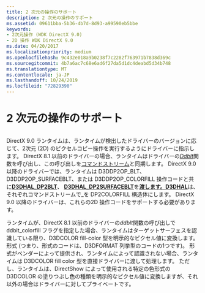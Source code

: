 ```yaml
---
title: 2 次元の操作のサポート
description: 2 次元の操作のサポート
ms.assetid: 09611bba-5b36-4b7d-8d93-a99590eb5bbe
keywords:
- 2次元操作 (WDK DirectX 9.0)
- 2D 操作 WDK DirectX 9.0
ms.date: 04/20/2017
ms.localizationpriority: medium
ms.openlocfilehash: 9c432e018a9b0238f7c2282f763971b7838d369c
ms.sourcegitcommit: 4b7a6ac7c68e6ad6f27da5d1dc4deabd5d34b748
ms.translationtype: MT
ms.contentlocale: ja-JP
ms.lasthandoff: 10/24/2019
ms.locfileid: "72829390"
---
```

# <a name="supporting-two-dimensional-operations"></a>2 次元の操作のサポート


## <span id="ddk_supporting_two_dimensional_operations_gg"></span><span id="DDK_SUPPORTING_TWO_DIMENSIONAL_OPERATIONS_GG"></span>


DirectX 9.0 ランタイムは、ランタイムが検出したドライバーのバージョンに応じて、2次元 (2D) のピクセルコピー操作を実行するようにドライバーに指示します。 DirectX 8.1 以前のドライバーの場合、ランタイムはドライバーの[*Ddblt*](https://docs.microsoft.com/windows/desktop/api/ddrawint/nc-ddrawint-pdd_surfcb_blt)関数を呼び出し、この呼び出しを[コマンドストリーム](command-stream.md)と同期します。 DirectX 9.0 以降のドライバーでは、ランタイムは D3DDP2OP\_BLT、D3DDP2OP\_SURFACEBLT、または D3DDP2OP\_COLORFILL 操作コードと共に[**D3DHAL\_DP2BLT**](https://docs.microsoft.com/windows-hardware/drivers/ddi/d3dhal/ns-d3dhal-_d3dhal_dp2blt)、 [**D3DHAL\_DP2SURFACEBLT**](https://docs.microsoft.com/windows-hardware/drivers/ddi/d3dhal/ns-d3dhal-_d3dhal_dp2surfaceblt)を[**渡します。D3DHAL**](https://docs.microsoft.com/windows-hardware/drivers/ddi/d3dhal/ns-d3dhal-_d3dhal_dp2colorfill)は、それぞれコマンドストリームで\_を DP2COLORFILL 構造体にします。 DirectX 9.0 以降のドライバーは、これらの2D 操作コードをサポートする必要があります。

ランタイムが、DirectX 8.1 以前のドライバーの*ddblt*関数の呼び出しで ddblt\_colorfill フラグを指定した場合、ランタイムはターゲットサーフェスを認識している限り、D3DCOLOR fill-color 型を明示的なピクセル値に変換します。形式 (つまり、形式のコードは、D3DFORMAT 列挙型のコードの1つです)。 形式がベンダーによって提供され、ランタイムによって認識されない場合、ランタイムは D3DCOLOR fill color 型を直接ドライバーに渡して処理します。 ただし、ランタイムは、DirectShow によって使用される特定の色形式の D3DCOLOR の塗りつぶし色の種類を明示的なピクセル値に変換しますが、それ以外の場合はドライバーに対してプライベートです。

 

 





